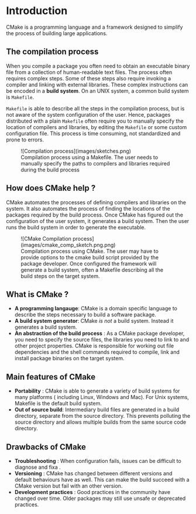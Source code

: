 # Introduction

CMake is a programming language and a framework designed to simplify the process of building large applications.

## The compilation process

When you compile a package you often need to obtain an executable binary file from a collection of human-readable text files. The process often requires complex steps. Some of these steps also require invoking a compiler and linking with external libraries.  These complex instructions can be encoded in a **build system**. On an UNIX system, a common build system is `Makefile`.

`Makefile` is able to describe all the steps in the compilation process, but is not aware of the system configuration of the user. Hence, packages distributed with a plain `Makefile` often require you to manually specify the location of compilers and libraries, by editing the `Makefile` or some custom configuration file. This process is time consuming, not standardized and prone to errors.
<figure markdown>
![Compilation process](images/sketches.png)
<figcaption> Compilation process using a Makefile. The user needs to manually specify the paths to compilers and libraries required during the build process</figcaption>
</figure>

## How does CMake help ?

CMake automates the processes of defining compilers and libraries on the system. It also automates the process of finding the locations of the packages required by the build process. Once CMake has figured out the configuration of the user system, it generates a build system. Then the user runs the build system in order to generate the executable.

<figure markdown>
![CMake Compilation process](images/cmake_comp_sketch.png.png)
<figcaption> Compilation process using CMake. The user may have to provide options to the cmake build script provided by the package developer. Once configured the framework will generate a build system, often a Makefile describing all the build steps on the target system.</figcaption>
</figure>

## What is CMake ?

- **A programming langauge**: CMake is a domain specific language to describe the steps necessary to build a software package.
- **A build system generator**: CMake *is not* a build system. Instead it generates a build system.
- **An abstraction of the build process** : As a CMake package developer, you need to specify the source files, the libraries you need to link to and other project properties. CMake is responsible for working out file dependencies and the shell commands required to compile, link and install package binaries on the target system.

## Main features of CMake

- **Portability** : CMake is able to generate a variety of build systems for many platforms ( including Linux, Windows and Mac). For Unix systems, Makefile is the default build system.
- **Out of source build**: Intermediary build files are generated in a build directory, separate from the source directory. This prevents polluting the source directory and allows multiple builds from the same source code directory.

## Drawbacks of CMake

- **Troubleshooting** : When configuration fails, issues can be difficult to diagnose and fixa .
- **Versioning** : CMake has changed between different versions and default behaviours have as well. This can make the build succeed with a CMake version but fail with an other version.
- **Development practices** : Good practices in the community have changed over time. Older packages may still use unsafe or deprecated practices.